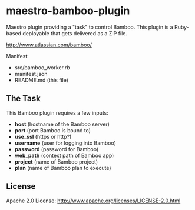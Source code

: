 # maestro-bamboo-plugin
Maestro plugin providing a "task" to control Bamboo. This
plugin is a Ruby-based deployable that gets delivered as a ZIP file.

<http://www.atlassian.com/bamboo/>

Manifest:

* src/bamboo_worker.rb
* manifest.json
* README.md (this file)

## The Task
This Bamboo plugin requires a few inputs:



* **host** (hostname of the Bamboo server)
* **port** (port Bamboo is bound to)
* **use_ssl** (https or http?)
* **username** (user for logging into Bamboo)
* **password** (password for Bamboo)
* **web_path** (context path of Bamboo app)
* **project** (name of Bamboo project)
* **plan** (name of Bamboo plan to execute)

## License
Apache 2.0 License: <http://www.apache.org/licenses/LICENSE-2.0.html>
